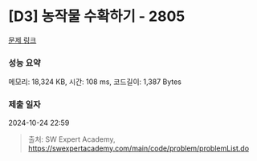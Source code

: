 # [D3] 농작물 수확하기 - 2805 

[문제 링크](https://swexpertacademy.com/main/code/problem/problemDetail.do?contestProbId=AV7GLXqKAWYDFAXB) 

### 성능 요약

메모리: 18,324 KB, 시간: 108 ms, 코드길이: 1,387 Bytes

### 제출 일자

2024-10-24 22:59



> 출처: SW Expert Academy, https://swexpertacademy.com/main/code/problem/problemList.do